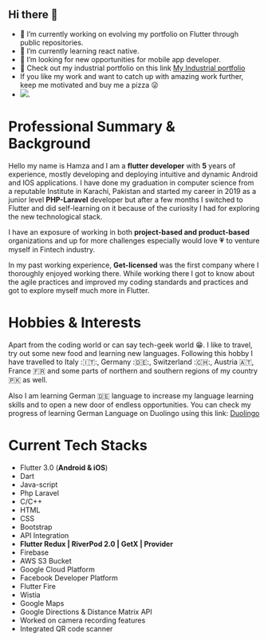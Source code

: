 ## Hi there 👋

- 🔭 I’m currently working on evolving my portfolio on Flutter through public repositories.
- 🌱 I’m currently learning react native.
- 🤔 I’m looking for new opportunities for mobile app developer.
- 🚀 Check out my industrial portfolio on this link [My Industrial portfolio](https://drive.google.com/file/d/1FHen06L_EGP6XNtG_5KwtsBsyoUqh2j6/view?usp=sharing)
- If you like my work and want to catch up with amazing work further, keep me motivated and buy me a pizza 😜
-  <a href="https://www.buymeacoffee.com/hamxss"><img src="https://img.buymeacoffee.com/button-api/?text=Buy me a pizza&emoji=🍕&slug=hamxss&button_colour=FFDD00&font_colour=000000&font_family=Cookie&outline_colour=000000&coffee_colour=ffffff" /></a>. 

# Professional Summary & Background

Hello my name is Hamza and I am a **flutter developer** with **5** years of experience, mostly developing and deploying intuitive and dynamic Android and IOS applications. I have done my graduation in computer science from a reputable Institute in Karachi, Pakistan and started my career in 2019 as a junior level **PHP-Laravel** developer but after a few months I switched to Flutter and did self-learning on it because of the curiosity I had for exploring the new technological stack.

I have an exposure of working in both **project-based and product-based** organizations and up for more challenges especially would love 💗 to venture myself in Fintech industry.

In my past working experience, **Get-licensed** was the first company where I thoroughly enjoyed working there. While working there I got to know about the agile practices and improved my coding standards and practices and got to explore myself much more in Flutter.

# Hobbies & Interests

Apart from the coding world or can say tech-geek world 😁. I like to travel, try out some new food and learning new languages. Following this hobby I have travelled to Italy :🇮🇹:, Germany :🇩🇪:, Switzerland :🇨🇭:, Austria 🇦🇹, France 🇫🇷 and some parts of northern and southern regions of my country 🇵🇰 as well. 

Also I am learning German 🇩🇪 language to increase my language learning skills and to open a new door of endless opportunities. You can check my progress of learning German Language on Duolingo using this link: [Duolingo](https://www.duolingo.com/profile/hamxxx?via=share_profile_link) 

# Current Tech Stacks

- Flutter 3.0 (**Android & iOS**)
- Dart
- Java-script
- Php Laravel
- C/C++
- HTML
- CSS
- Bootstrap
- API Integration
- **Flutter Redux | RiverPod 2.0 | GetX | Provider**
- Firebase
- AWS S3 Bucket
- Google Cloud Platform
- Facebook Developer Platform
- Flutter Fire
- Wistia
- Google Maps
- Google Directions & Distance Matrix API
- Worked on camera recording features
- Integrated QR code scanner


